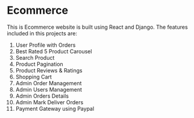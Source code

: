 # Ecommerce
This is Ecommerce website is built using React and Django.
The features included in this projects are:


  1. User Profile with Orders
  2. Best Rated 5 Product Carousel
  3. Search Product
  4. Product Pagination
  5. Product Reviews & Ratings
  6. Shopping Cart
  7. Admin Order Management
  8. Admin Users Management
  9. Admin Orders Details
  10. Admin Mark Deliver Orders 
  11. Payment Gateway using Paypal
